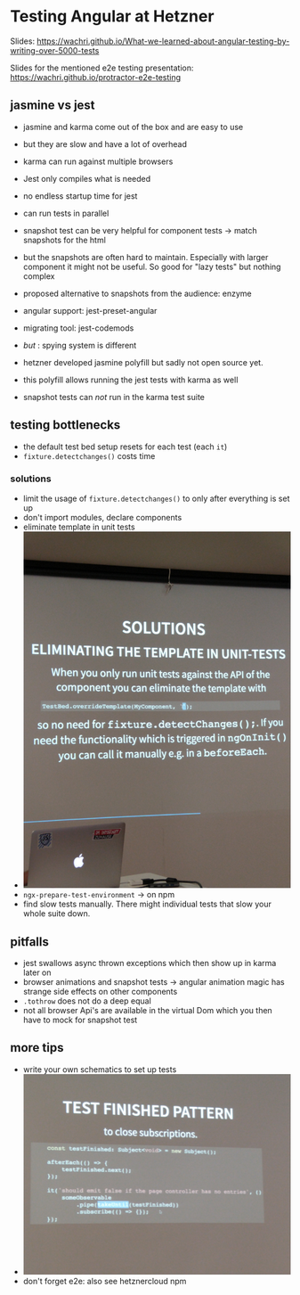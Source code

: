 # Testing Angular at Hetzner
Slides: https://wachri.github.io/What-we-learned-about-angular-testing-by-writing-over-5000-tests

Slides for the mentioned e2e testing presentation: https://wachri.github.io/protractor-e2e-testing


## jasmine vs jest 
* jasmine and karma come out of the box and are easy to use
* but they are slow and have a lot of overhead
* karma can run against multiple browsers

* Jest only compiles what is needed
* no endless startup time for jest
* can run tests in parallel
* snapshot test can be very helpful for component tests -> match snapshots for the html
* but the snapshots are often hard to maintain. Especially with larger component it might not be useful. So good for "lazy tests" but nothing complex
* proposed alternative to snapshots from the audience: enzyme
* angular support: jest-preset-angular
* migrating tool: jest-codemods
* *but* : spying system is different
* hetzner developed jasmine polyfill but sadly not open source yet.
* this polyfill allows running the jest tests with karma as well
* snapshot tests can *not* run in the karma test suite

## testing bottlenecks
* the default test bed setup resets for each test (each `it`)
* `fixture.detectchanges()` costs time

### solutions
* limit the usage of `fixture.detectchanges()` to only after everything is set up
* don't import modules, declare components
* eliminate template in unit tests 
* ![Markor_2019-07-20T14-28-27](./Markor_2019-07-20T14-28-27.jpg)
* `ngx-prepare-test-environment` -> on npm
* find slow tests manually. There might individual tests that slow your whole suite down.


## pitfalls
* jest swallows async thrown exceptions which then show up in karma later on
* browser animations and snapshot tests -> angular animation magic has strange side effects on other components
* `.tothrow` does not do a deep equal
* not all browser Api's are available in the virtual Dom which you then have to mock for snapshot test

## more tips
* write your own schematics to set up tests 
* ![Markor_2019-07-20T14-45-53](Markor_2019-07-20T14-45-53.jpg)
* don't forget e2e: also see hetznercloud npm
